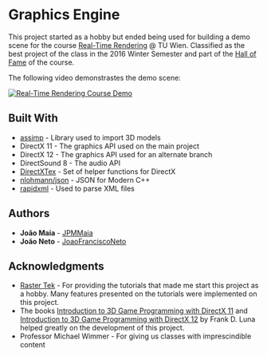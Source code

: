 # Graphics Engine

This project started as a hobby but ended being used for building a demo scene for the course [Real-Time Rendering](https://www.cg.tuwien.ac.at/courses/Realtime/VU.html) @ TU Wien. Classified as the best project of the class in the 2016 Winter Semester and part of the [Hall of Fame](https://www.cg.tuwien.ac.at/courses/Realtime/HallOfFame/index.html) of the course.

The following video demonstrastes the demo scene:

[![Real-Time Rendering Course Demo](https://img.youtube.com/vi/kVqQUtwgERY/0.jpg)](https://www.youtube.com/watch?v=kVqQUtwgERY "Real-Time Rendering Course Demo")

## Built With

* [assimp](http://assimp.sourceforge.net/) - Library used to import 3D models
* DirectX 11 - The graphics API used on the main project
* DirectX 12 - The graphics API used for an alternate branch
* DirectSound 8 - The audio API
* [DirectXTex](https://github.com/Microsoft/DirectXTex) - Set of helper functions for DirectX
* [nlohmann/json](https://github.com/nlohmann/json) - JSON for Modern C++
* [rapidxml](http://rapidxml.sourceforge.net/) - Used to parse XML files

## Authors

* **João Maia** - [JPMMaia](https://github.com/JPMMaia)
* **João Neto** - [JoaoFranciscoNeto](https://github.com/JoaoFranciscoNeto)

## Acknowledgments

* [Raster Tek](http://www.rastertek.com/) - For providing the tutorials that made me start this project as a hobby. Many features presented on the tutorials were implemented on this project.
* The books [Introduction to 3D Game Programming with DirectX 11](http://www.d3dcoder.net/d3d11.htm) and [Introduction to 3D Game Programming with DirectX 12](http://www.d3dcoder.net/d3d12.htm) by Frank D. Luna helped greatly on the development of this project.
* Professor Michael Wimmer - For giving us classes with imprescindible content
